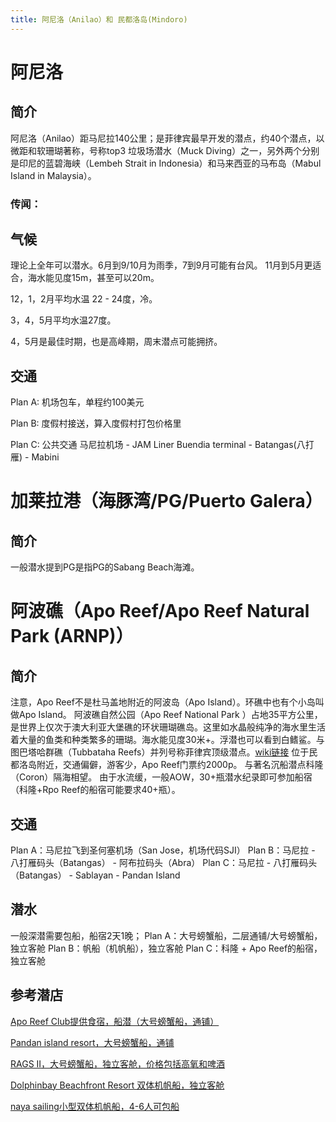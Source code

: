 ```yaml
---
title: 阿尼洛（Anilao）和 民都洛岛(Mindoro)
---
```

# 阿尼洛
## 简介
阿尼洛（Anilao）距马尼拉140公里；是菲律宾最早开发的潜点，约40个潜点，以微距和软珊瑚著称，号称top3 垃圾场潜水（Muck Diving）之一，另外两个分别是印尼的蓝碧海峡（Lembeh Strait in Indonesia）和马来西亚的马布岛（Mabul Island in Malaysia）。
### 传闻：


## 气候
理论上全年可以潜水。6月到9/10月为雨季，7到9月可能有台风。
11月到5月更适合，海水能见度15m，甚至可以20m。

12，1，2月平均水温 22 - 24度，冷。

3，4，5月平均水温27度。

4，5月是最佳时期，也是高峰期，周末潜点可能拥挤。

## 交通
Plan A: 机场包车，单程约100美元

Plan B: 度假村接送，算入度假村打包价格里

Plan C: 公共交通
   马尼拉机场 - JAM Liner Buendia terminal - Batangas(八打雁) - Mabini
   

# 加莱拉港（海豚湾/PG/Puerto Galera）
## 简介
一般潜水提到PG是指PG的Sabang Beach海滩。


# 阿波礁（Apo Reef/Apo Reef Natural Park (ARNP)）
## 简介
注意，Apo Reef不是杜马盖地附近的阿波岛（Apo Island）。环礁中也有个小岛叫做Apo Island。
阿波礁自然公园（Apo Reef National Park ）占地35平方公里，是世界上仅次于澳大利亚大堡礁的环状珊瑚礁岛。这里如水晶般纯净的海水里生活着大量的鱼类和种类繁多的珊瑚。海水能见度30米+。浮潜也可以看到白鳍鲨。与图巴塔哈群礁（Tubbataha Reefs）并列号称菲律宾顶级潜点。[wiki链接](https://en.wikipedia.org/wiki/Apo_Reef)
位于民都洛岛附近，交通偏僻，游客少，Apo Reef门票约2000p。
与著名沉船潜点科隆（Coron）隔海相望。
由于水流缓，一般AOW，30+瓶潜水纪录即可参加船宿（科隆+Rpo Reef的船宿可能要求40+瓶）。

## 交通
Plan A：马尼拉飞到圣何塞机场（San Jose，机场代码SJI）
Plan B：马尼拉  -  八打雁码头（Batangas） - 阿布拉码头（Abra）
Plan C：马尼拉  -  八打雁码头（Batangas） - Sablayan - Pandan Island

## 潜水
一般深潜需要包船，船宿2天1晚；
Plan A：大号螃蟹船，二层通铺/大号螃蟹船，独立客舱
Plan B：帆船（机帆船），独立客舱
Plan C：科隆 + Apo Reef的船宿，独立客舱

## 参考潜店
[Apo Reef Club提供食宿，船潜（大号螃蟹船，通铺）](http://www.aporeefclub.com/)

[Pandan island resort，大号螃蟹船，通铺](https://www.pandan.com/)

[RAGS II，大号螃蟹船，独立客舱，价格包括高氧和啤酒 ](http://www.apo-reef-coron-wrecks-liveaboard.com/)

[Dolphinbay Beachfront Resort 双体机帆船，独立客舱](http://www.dolphinbay-divers.com/)

[naya sailing小型双体机帆船，4-6人可包船](http://www.nayasailing.com/)